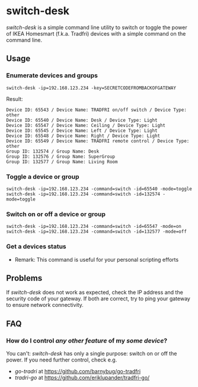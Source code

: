 # switch-desk

*switch-desk* is a simple command line utility to switch or toggle the power of IKEA Homesmart (f.k.a. Tradfri) devices with a simple command on the command line.

## Usage

### Enumerate devices and groups

    switch-desk -ip=192.168.123.234 -key=SECRETCODEFROMBACKOFGATEWAY 

Result:

    Device ID: 65543 / Device Name: TRADFRI on/off switch / Device Type: other
    Device ID: 65540 / Device Name: Desk / Device Type: Light
    Device ID: 65547 / Device Name: Ceiling / Device Type: Light
    Device ID: 65545 / Device Name: Left / Device Type: Light
    Device ID: 65548 / Device Name: Right / Device Type: Light
    Device ID: 65549 / Device Name: TRADFRI remote control / Device Type: other
    Group ID: 132574 / Group Name: Desk
    Group ID: 132576 / Group Name: SuperGroup
    Group ID: 132577 / Group Name: Living Room

### Toggle a device or group

    switch-desk -ip=192.168.123.234 -command=switch -id=65540 -mode=toggle
    switch-desk -ip=192.168.123.234 -command=switch -id=132574 -mode=toggle


### Switch on or off a device or group


    switch-desk -ip=192.168.123.234 -command=switch -id=65547 -mode=on
    switch-desk -ip=192.168.123.234 -command=switch -id=132577 -mode=off

### Get a devices status

* Remark: This command is useful for your personal scripting efforts

## Problems

If *switch-desk* does not work as expected, check the IP address and the security code of your gateway. If both are correct, try to ping your gateway to ensure network connectivity.


## FAQ

### How do I control *any other feature* of my *some device*?

You can't: *switch-desk* has only a single purpose: switch on or off the power. If you need further control, check e.g.
* *go-tradri* at https://github.com/barnybug/go-tradfri
* *tradri-go* at https://github.com/eriklupander/tradfri-go/   

###